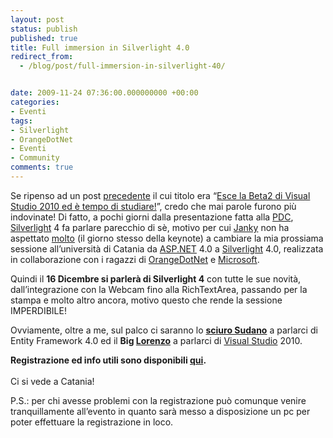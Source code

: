 ```yaml
---
layout: post
status: publish
published: true
title: Full immersion in Silverlight 4.0
redirect_from: 
  - /blog/post/full-immersion-in-silverlight-40/


date: 2009-11-24 07:36:00.000000000 +00:00
categories:
- Eventi
tags:
- Silverlight
- OrangeDotNet
- Eventi
- Community
comments: true
---
```

<p>
	Se ripenso ad un post <a href="http://imperugo.tostring.it/blog/post/welcome-parallel-linq" target="_blank" title="Welcome Parallel Linq">precedente</a> il cui titolo era &ldquo;<a href="http://imperugo.tostring.it/blog/post/esce-la-beta2-di-visual-studio-2010-ed-and-egrave-tempo-di-studiare" target="_blank" title="Esce la Beta2 di Visual Studio 2010 ed è tempo di studiare!">Esce la Beta2 di Visual Studio 2010 ed &egrave; tempo di studiare!</a>&rdquo;, credo che mai parole furono pi&ugrave; indovinate! Di fatto, a pochi giorni dalla presentazione fatta alla <a href="http://www.microsoftpdc.com/" rel="nofollow" target="_blank" title="Microsoft PDC">PDC</a>, <a href="http://imperugo.tostring.it/categories/archive/Silverlight" target="_blank" title="Silverlight">Silverlight</a> 4 fa parlare parecchio di s&egrave;, motivo per cui <a href="http://blogs.ugidotnet.org/janky" rel="nofollow" target="_blank" title="Giancarlo Sudano">Janky</a> non ha aspettato <a href="http://blogs.ugidotnet.org/janky/archive/2009/11/19/microsoft-community-tour-a-catania-agenda-e-iscrizioni.aspx" rel="nofollow" target="_blank" title="Microsoft Community Tour a Catania, Agenda e Iscrizioni">molto</a> (il giorno stesso della keynote) a cambiare la mia prossiama sessione all&rsquo;universit&agrave; di Catania da <a href="http://imperugo.tostring.it/categories/archive/ASP.NET" target="_blank" title="ASP.NET">ASP.NET</a> 4.0 a <a href="http://imperugo.tostring.it/categories/archive/Silverlight" target="_blank" title="Silverlight">Silverlight</a> 4.0, realizzata in collaborazione con i ragazzi di <a href="http://www.orangedotnet.org/" rel="nofollow" target="_blank" title="OrangeDotNet">OrangeDotNet</a> e <a href="http://www.microsoft.com" rel="nofollow" target="_blank" title="Microsoft Corporation">Microsoft</a>.</p>
<p>
	Quindi il <strong>16 Dicembre si parler&agrave; di Silverlight 4</strong> con tutte le sue novit&agrave;, dall&rsquo;integrazione con la Webcam fino alla RichTextArea, passando per la stampa e molto altro ancora, motivo questo che rende la sessione IMPERDIBILE!</p>
<p>
	Ovviamente, oltre a me, sul palco ci saranno lo <a href="http://blogs.ugidotnet.org/janky/Default.aspx" rel="nofollow" target="_blank" title="Giancarlo Sudano"><strong>sciuro Sudano</strong></a> a parlarci di Entity Framework 4.0 ed il <strong>Big </strong><a href="http://www.geniodelmale.info/" rel="nofollow" target="_blank" title="Lorenzo Barbieri"><strong>Lorenzo</strong></a> a parlarci di <a href="http://imperugo.tostring.it/blog/search?q=Visual+Studio&amp;searchButton=Go" target="_blank" title="Search Visual Studio">Visual Studio</a> 2010.</p>
<p>
	<strong>Registrazione ed info utili sono disponibili </strong><a href="http://msevents.microsoft.com/CUI/EventDetail.aspx?EventID=1032433664&amp;Culture=it-IT" rel="nofollow" target="_blank" title="Community Tour: OrangeDotNet-Web"><strong>qui</strong></a><strong>. <br />
	</strong> <br />
	Ci si vede a Catania!</p>
<p>
	P.S.: per chi avesse problemi con la registrazione pu&ograve; comunque venire tranquillamente all&rsquo;evento in quanto sar&agrave; messo a disposizione un pc per poter effettuare la registrazione in loco.</p>
